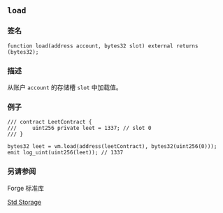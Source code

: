 ## `load`

### 签名

```solidity
function load(address account, bytes32 slot) external returns (bytes32);
```

### 描述

从账户 `account` 的存储槽 `slot` 中加载值。

### 例子

```solidity
/// contract LeetContract {
///     uint256 private leet = 1337; // slot 0
/// }

bytes32 leet = vm.load(address(leetContract), bytes32(uint256(0)));
emit log_uint(uint256(leet)); // 1337
```

### 另请参阅

Forge 标准库

[Std Storage](../reference/forge-std/std-storage.md) 